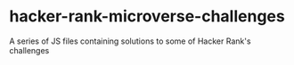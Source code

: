 # hacker-rank-microverse-challenges
A series of JS files containing solutions to some of Hacker Rank's challenges
